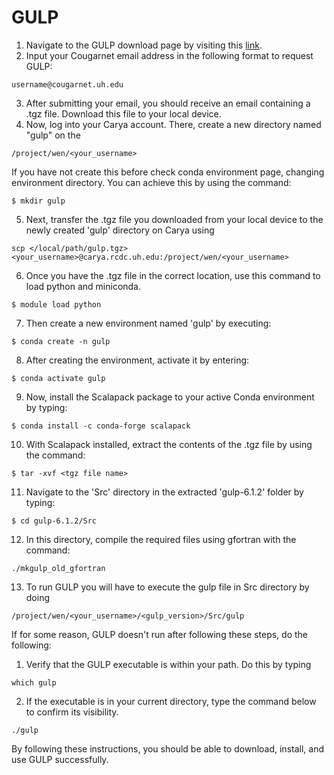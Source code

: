 # GULP

1. Navigate to the GULP download page by visiting this [link](https://gulp.curtin.edu.au/download.html).
2. Input your Cougarnet email address in the following format to request GULP: 
```
username@cougarnet.uh.edu
```
3. After submitting your email, you should receive an email containing a .tgz file. Download this file to your local device.
4. Now, log into your Carya account. There, create a new directory named "gulp" on the
``` 
/project/wen/<your_username>
```
If you have not create this before check conda environment page, changing environment directory. You can achieve this by using the command:
```
$ mkdir gulp
```
5. Next, transfer the .tgz file you downloaded from your local device to the newly created 'gulp' directory on Carya using
```
scp </local/path/gulp.tgz> <your_username>@carya.rcdc.uh.edu:/project/wen/<your_username>
```
6. Once you have the .tgz file in the correct location, use this command to load python and miniconda. 
```
$ module load python
```
7. Then create a new environment named 'gulp' by executing:
```
$ conda create -n gulp
```
8. After creating the environment, activate it by entering:
```
$ conda activate gulp
```
9. Now, install the Scalapack package to your active Conda environment by typing:
```
$ conda install -c conda-forge scalapack
```
10. With Scalapack installed, extract the contents of the .tgz file by using the command:
```
$ tar -xvf <tgz file name>
```
11. Navigate to the 'Src' directory in the extracted 'gulp-6.1.2' folder by typing:
```
$ cd gulp-6.1.2/Src
```
12. In this directory, compile the required files using gfortran with the command:
```
./mkgulp_old_gfortran
```
13. To run GULP you will have to execute the gulp file in Src directory by doing
```
/project/wen/<your_username>/<gulp_version>/Src/gulp
```

If for some reason, GULP doesn't run after following these steps, do the following:

1. Verify that the GULP executable is within your path. Do this by typing
```
which gulp
```
2. If the executable is in your current directory, type the command below to confirm its visibility.
```
./gulp
```

By following these instructions, you should be able to download, install, and use GULP successfully.
